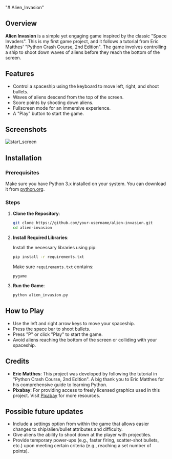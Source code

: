 "# Alien_Invasion" 
## Overview

**Alien Invasion** is a simple yet engaging game inspired by the classic "Space Invaders". This is my first game project, and it follows a tutorial from Eric Matthes' "Python Crash Course, 2nd Edition". The game involves controlling a ship to shoot down waves of aliens before they reach the bottom of the screen.

## Features

- Control a spaceship using the keyboard to move left, right, and shoot bullets.
- Waves of aliens descend from the top of the screen.
- Score points by shooting down aliens.
- Fullscreen mode for an immersive experience.
- A "Play" button to start the game.

## Screenshots

![start_screen](https://github.com/robmad93/Alien_Invasion/assets/131868277/81c288b4-643f-4e1b-81f0-43b08226bcf1)


## Installation

### Prerequisites

Make sure you have Python 3.x installed on your system. You can download it from [python.org](https://www.python.org/).

### Steps

1. **Clone the Repository**:

    ```bash
    git clone https://github.com/your-username/alien-invasion.git
    cd alien-invasion
    ```

2. **Install Required Libraries**:

    Install the necessary libraries using pip:

    ```bash
    pip install -r requirements.txt
    ```

    Make sure `requirements.txt` contains:

    ```
    pygame
    ```

3. **Run the Game**:

    ```bash
    python alien_invasion.py
    ```

## How to Play

- Use the left and right arrow keys to move your spaceship.
- Press the space bar to shoot bullets.
- Press "P" or click "Play" to start the game.
- Avoid aliens reaching the bottom of the screen or colliding with your spaceship.

## Credits

- **Eric Matthes**: This project was developed by following the tutorial in "Python Crash Course, 2nd Edition". A big thank you to Eric Matthes for his comprehensive guide to learning Python.
- **Pixabay**: For providing access to freely licensed graphics used in this project. Visit [Pixabay](https://pixabay.com/) for more resources.

## Possible future updates
- Include a settings option from within the game that allows easier changes to ship/alien/bullet attributes and difficulty.
- Give aliens the ability to shoot down at the player with projectiles.
- Provide temporary power-ups (e.g., faster firing, scatter-shot bullets, etc.) upon meeting certain criteria (e.g., reaching a set number of points).
